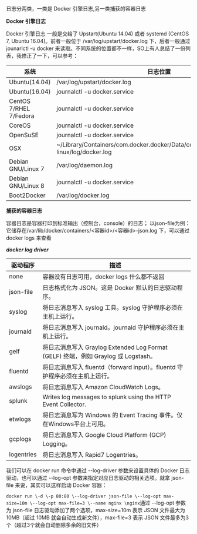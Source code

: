 日志分两类，一类是 Docker 引擎日志,另一类捕获的容器日志

**Docker 引擎日志**

Docker 引擎日志 一般是交给了 Upstart(Ubuntu 14.04) 或者 systemd (CentOS 7, Ubuntu 16.04)。前者一般位于 /var/log/upstart/docker.log 下，后者一般通过 jounarlctl -u docker 来读取。不同系统的位置都不一样，SO上有人总结了一份列表，我修正了一下，可以参考：

| 系统                   | 日志位置                                                     |
| ---------------------- | ------------------------------------------------------------ |
| Ubuntu(14.04)          | /var/log/upstart/docker.log                                  |
| Ubuntu(16.04)          | journalctl -u docker.service                                 |
| CentOS 7/RHEL 7/Fedora | journalctl -u docker.service                                 |
| CoreOS                 | journalctl -u docker.service                                 |
| OpenSuSE               | journalctl -u docker.service                                 |
| OSX                    | ~/Library/Containers/com.docker.docker/Data/com.docker.driver.amd64-linux/log/d‌ocker.log |
| Debian GNU/Linux 7     | /var/log/daemon.log                                          |
| Debian GNU/Linux 8     | journalctl -u docker.service                                 |
| Boot2Docker            | /var/log/docker.log                                          |



**捕获的容器日志**

容器日志是容器打印到标准输出（控制台，console）的日志；
以json-file为例：
它储存在/var/lib/docker/containers/<容器id>/<容器id>-json.log 下，可以通过docker logs  来查看

***docker log driver***

| 驱动程序   | 描述                                                         |
| ---------- | ------------------------------------------------------------ |
| none       | 容器没有日志可用，docker logs 什么都不返回                   |
| json-file  | 日志格式化为 JSON。这是 Docker 默认的日志驱动程序。          |
| syslog     | 将日志消息写入 syslog 工具。syslog 守护程序必须在主机上运行。 |
| journald   | 将日志消息写入 journald。journald 守护程序必须在主机上运行。 |
| gelf       | 将日志消息写入 Graylog Extended Log Format (GELF) 终端，例如 Graylog 或 Logstash。 |
| fluentd    | 将日志消息写入 fluentd（forward input）。fluentd 守护程序必须在主机上运行。 |
| awslogs    | 将日志消息写入 Amazon CloudWatch Logs。                      |
| splunk     | Writes log messages to splunk using the HTTP Event Collector. |
| etwlogs    | 将日志消息写为 Windows 的 Event Tracing 事件。仅在Windows平台上可用。 |
| gcplogs    | 将日志消息写入 Google Cloud Platform (GCP) Logging。         |
| logentries | 将日志消息写入 Rapid7 Logentries。                           |



我们可以在 docker run 命令中通过  --log-driver 参数来设置具体的 Docker 日志驱动，也可以通过 --log-opt 参数来指定对应日志驱动的相关选项。就拿 json-file 来说，其实可以这样启动 Docker 容器：

`docker run \-d \-p 80:80 \--log-driver json-file \--log-opt max-size=10m \--log-opt max-file=3 \--name nginx \nginx`通过 --log-opt 参数为 json-file 日志驱动添加了两个选项，max-size=10m 表示  JSON 文件最大为 10MB（超过 10MB 就会自动生成新文件），max-file=3 表示 JSON 文件最多为3个（超过3个就会自动删除多余的旧文件）